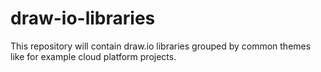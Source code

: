 # draw-io-libraries
This repository will contain draw.io libraries grouped by common themes like for example cloud platform projects. 
